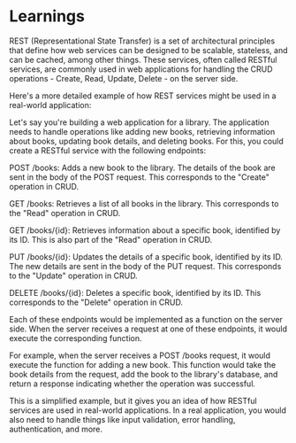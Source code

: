 # Learnings

REST (Representational State Transfer) is a set of architectural principles that define how web services can be designed to be scalable, stateless, and can be cached, among other things. These services, often called RESTful services, are commonly used in web applications for handling the CRUD operations - Create, Read, Update, Delete - on the server side.

Here's a more detailed example of how REST services might be used in a real-world application:

Let's say you're building a web application for a library. The application needs to handle operations like adding new books, retrieving information about books, updating book details, and deleting books. For this, you could create a RESTful service with the following endpoints:

POST /books: Adds a new book to the library. The details of the book are sent in the body of the POST request. This corresponds to the "Create" operation in CRUD.

GET /books: Retrieves a list of all books in the library. This corresponds to the "Read" operation in CRUD.

GET /books/{id}: Retrieves information about a specific book, identified by its ID. This is also part of the "Read" operation in CRUD.

PUT /books/{id}: Updates the details of a specific book, identified by its ID. The new details are sent in the body of the PUT request. This corresponds to the "Update" operation in CRUD.

DELETE /books/{id}: Deletes a specific book, identified by its ID. This corresponds to the "Delete" operation in CRUD.

Each of these endpoints would be implemented as a function on the server side. When the server receives a request at one of these endpoints, it would execute the corresponding function.

For example, when the server receives a POST /books request, it would execute the function for adding a new book. This function would take the book details from the request, add the book to the library's database, and return a response indicating whether the operation was successful.

This is a simplified example, but it gives you an idea of how RESTful services are used in real-world applications. In a real application, you would also need to handle things like input validation, error handling, authentication, and more.
